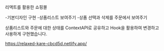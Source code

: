 리액트를 활용한 쇼핑몰

-기본디자인 구현
-상품리스트 보여주기
-상품 선택과 삭제를 주문에서 보여주기

상품리스트와 주문에 대한 상태를 ContextAPI로 공유하고 Hook을 활용하여 변경하고 사용하게 구현했습니다.

https://relaxed-kare-cbcd5d.netlify.app/
